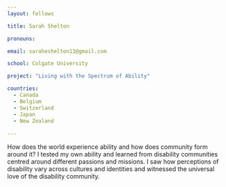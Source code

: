 ```yaml
---
layout: fellows

title: Sarah Shelton

pronouns: 

email: saraheshelton13@gmail.com

school: Colgate University

project: "Living with the Spectrum of Ability"

countries:
  - Canada
  - Belgium
  - Switzerland
  - Japan
  - New Zealand
  
---
```


How does the world experience ability and how does community form around it? I tested my own ability and learned from disability communities centred around different passions and missions. I saw how perceptions of disability vary across cultures and identities and witnessed the universal love of the disability community.